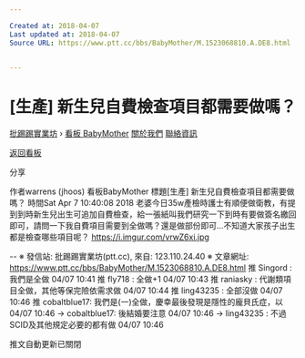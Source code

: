```yaml
---

Created at: 2018-04-07
Last updated at: 2018-04-07
Source URL: https://www.ptt.cc/bbs/BabyMother/M.1523068810.A.DE8.html


---
```


# [生產] 新生兒自費檢查項目都需要做嗎？


[批踢踢實業坊](https://www.ptt.cc/) › [看板 BabyMother](https://www.ptt.cc/bbs/BabyMother/index.html) [關於我們](https://www.ptt.cc/about.html) [聯絡資訊](https://www.ptt.cc/contact.html)

[返回看板](https://www.ptt.cc/bbs/BabyMother/index.html)

分享

作者warrens (jhoos)
看板BabyMother
標題\[生產\] 新生兒自費檢查項目都需要做嗎？
時間Sat Apr 7 10:40:08 2018
老婆今日35w產檢時護士有順便做衛教，有提到到時新生兒出生可追加自費檢查，給一張紙叫我們研究一下到時有要做簽名繳回即可，請問一下我自費項目需要到全做嗎？還是做部份即可...不知道大家孩子出生都是檢查哪些項目呢？ <https://i.imgur.com/vrwZ6xi.jpg>

\-- ※ 發信站: 批踢踢實業坊(ptt.cc), 來自: 123.110.24.40 ※ 文章網址: <https://www.ptt.cc/bbs/BabyMother/M.1523068810.A.DE8.html>
推 Singord : 我們是全做 04/07 10:41
推 fly718 : 全做+1 04/07 10:43
推 raniasky : 代謝類項目全做，其他等保完險依需求做 04/07 10:44
推 ling43235 : 全部沒做 04/07 10:46
推 cobaltblue17: 我們是(一)全做，慶幸最後發現是隱性的龐貝氏症，以 04/07 10:46
→ cobaltblue17: 後結婚要注意 04/07 10:46
→ ling43235 : 不過SCID及其他規定必要的都有做 04/07 10:46

推文自動更新已關閉

